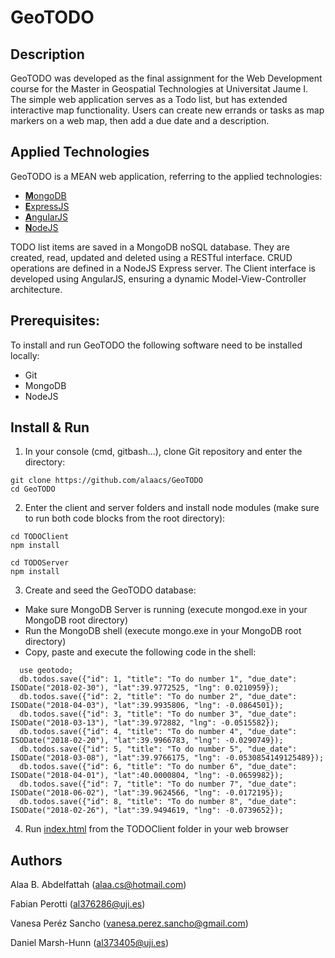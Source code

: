 # GeoTODO

## Description
GeoTODO was developed as the final assignment for the Web Development course for the Master in Geospatial Technologies at Universitat Jaume I. The simple web application serves as a Todo list, but has extended interactive map functionality. Users can create new errands or tasks as map markers on a web map, then add a due date and a description.

## Applied Technologies
GeoTODO is a MEAN web application, referring to the applied technologies:
* [**M**ongoDB](https://www.mongodb.com/)
* [**E**xpressJS](https://expressjs.com/)
* [**A**ngularJS](https://angularjs.org/)
* [**N**odeJS](https://nodejs.org/en/)

TODO list items are saved in a MongoDB noSQL database. They are created, read, updated and deleted using a RESTful interface. CRUD operations are defined in a NodeJS Express server. The Client interface is developed using AngularJS, ensuring a dynamic Model-View-Controller architecture.

## Prerequisites:
To install and run GeoTODO the following software need to be installed locally:
* Git
* MongoDB
* NodeJS

## Install & Run
1. In your console (cmd, gitbash...), clone Git repository and enter the directory:
  ```
  git clone https://github.com/alaacs/GeoTODO
  cd GeoTODO
  ```

2. Enter the client and server folders and install node modules (make sure to run both code blocks from the root directory):
  ```
  cd TODOClient
  npm install
  ```

  ```
  cd TODOServer
  npm install
  ```
3. Create and seed the GeoTODO database:
* Make sure MongoDB Server is running (execute mongod.exe in your MongoDB root directory)
* Run the MongoDB shell (execute mongo.exe in your MongoDB root directory)
* Copy, paste and execute the following code in the shell:
```
  use geotodo;
  db.todos.save({"id": 1, "title": "To do number 1", "due_date": ISODate("2018-02-30"), "lat":39.9772525, "lng": 0.0210959});
  db.todos.save({"id": 2, "title": "To do number 2", "due_date": ISODate("2018-04-03"), "lat":39.9935806, "lng": -0.0864501});
  db.todos.save({"id": 3, "title": "To do number 3", "due_date": ISODate("2018-03-13"), "lat":39.972882, "lng": -0.0515582});
  db.todos.save({"id": 4, "title": "To do number 4", "due_date": ISODate("2018-02-20"), "lat":39.9966783, "lng": -0.0290749});
  db.todos.save({"id": 5, "title": "To do number 5", "due_date": ISODate("2018-03-08"), "lat":39.9766175, "lng": -0.0530854149125489});
  db.todos.save({"id": 6, "title": "To do number 6", "due_date": ISODate("2018-04-01"), "lat":40.0000804, "lng": -0.0659982});
  db.todos.save({"id": 7, "title": "To do number 7", "due_date": ISODate("2018-06-02"), "lat":39.9624566, "lng": -0.0172195});
  db.todos.save({"id": 8, "title": "To do number 8", "due_date": ISODate("2018-02-26"), "lat":39.9494619, "lng": -0.0739652});
  ```

4. Run [index.html](https://github.com/alaacs/GeoTODO/blob/master/TODOClient/html/index.html) from the TODOClient folder in your web browser

## Authors
Alaa B. Abdelfattah ([alaa.cs@hotmail.com](mailto:alaa.cs@hotmail.com))

Fabian Perotti ([al376286@uji.es](mailto:al376286@uji.es))

Vanesa Peréz Sancho ([vanesa.perez.sancho@gmail.com](mailto:vanesa.perez.sancho@gmail.com))

Daniel Marsh-Hunn ([al373405@uji.es](mailto:al373405@uji.es))
